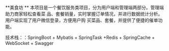 **美食坊 **
本项目是一个餐饮服务类项目，分为用户端和管理端两部分。管理端助力商家轻松查看菜
品、套餐销量，实时掌握订单情况，并进行数据统计分析。用户端实现了用户微信登录，方便用户购
买菜品、套餐，并提供了便捷的催单功能。

技术栈：：SpringBoot + Mybatis + SpringTask +Redis + SpringCache + WebSocket + Swagger
